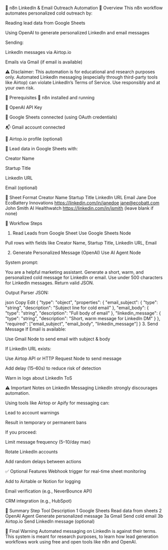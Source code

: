 🔗 n8n LinkedIn & Email Outreach Automation
📌 Overview
This n8n workflow automates personalized cold outreach by:

Reading lead data from Google Sheets

Using OpenAI to generate personalized LinkedIn and email messages

Sending:

LinkedIn messages via Airtop.io

Emails via Gmail (if email is available)

⚠️ Disclaimer: This automation is for educational and research purposes only. Automated LinkedIn messaging (especially through third-party tools like Airtop) can violate LinkedIn’s Terms of Service. Use responsibly and at your own risk.

🧩 Prerequisites
🔧 n8n installed and running

🧠 OpenAI API Key

📄 Google Sheets connected (using OAuth credentials)

📬 Gmail account connected

🛜 Airtop.io profile (optional)

🔗 Lead data in Google Sheets with:

Creator Name

Startup Title

LinkedIn URL

Email (optional)

📁 Sheet Format
Creator Name	Startup Title	LinkedIn URL	Email
Jane Doe	EcoBattery Innovations	https://linkedin.com/in/janedoe	jane@ecobatt.com
John Smith	AI Healthwatch	https://linkedin.com/in/jsmith	(leave blank if none)

🔄 Workflow Steps
1. Read Leads from Google Sheet
Use Google Sheets Node

Pull rows with fields like Creator Name, Startup Title, LinkedIn URL, Email

2. Generate Personalized Message (OpenAI)
Use AI Agent Node

System prompt:

You are a helpful marketing assistant. Generate a short, warm, and personalized cold message for LinkedIn or email. Use under 500 characters for LinkedIn messages. Return valid JSON.

Output Parser JSON:

json
Copy
Edit
{
  "type": "object",
  "properties": {
    "email_subject": {
      "type": "string",
      "description": "Subject line for cold email"
    },
    "email_body": {
      "type": "string",
      "description": "Full body of email"
    },
    "linkedin_message": {
      "type": "string",
      "description": "Short, warm message for LinkedIn DM"
    }
  },
  "required": ["email_subject", "email_body", "linkedin_message"]
}
3. Send Message
If Email is available:

Use Gmail Node to send email with subject & body

If LinkedIn URL exists:

Use Airtop API or HTTP Request Node to send message

Add delay (15–60s) to reduce risk of detection

Warn in logs about LinkedIn ToS

⚠️ Important Notes on LinkedIn Messaging
LinkedIn strongly discourages automation.

Using tools like Airtop or Apify for messaging can:

Lead to account warnings

Result in temporary or permanent bans

If you proceed:

Limit message frequency (5–10/day max)

Rotate LinkedIn accounts

Add random delays between actions

✅ Optional Features
Webhook trigger for real-time sheet monitoring

Add to Airtable or Notion for logging

Email verification (e.g., NeverBounce API)

CRM integration (e.g., HubSpot)

📌 Summary
Step	Tool	Description
1	Google Sheets	Read data from sheets
2	OpenAI Agent	Generate personalized message
3a	Gmail	Send cold email
3b	Airtop.io	Send LinkedIn message (optional)

📢 Final Warning
Automated messaging on LinkedIn is against their terms. This system is meant for research purposes, to learn how lead generation workflows work using free and open tools like n8n and OpenAI.
